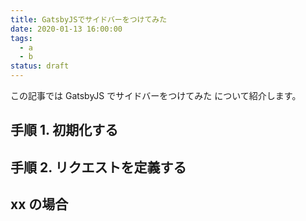 ```yaml
---
title: GatsbyJSでサイドバーをつけてみた
date: 2020-01-13 16:00:00
tags:
  - a
  - b
status: draft
---
```


この記事では GatsbyJS でサイドバーをつけてみた について紹介します。

## 手順 1. 初期化する

## 手順 2. リクエストを定義する

## xx の場合
